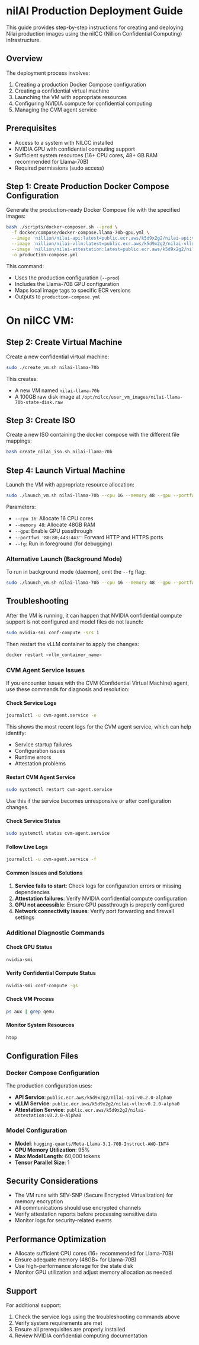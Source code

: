 # nilAI Production Deployment Guide

This guide provides step-by-step instructions for creating and deploying Nilai production images using the nilCC (Nillion Confidential Computing) infrastructure.

## Overview

The deployment process involves:
1. Creating a production Docker Compose configuration
2. Creating a confidential virtual machine
3. Launching the VM with appropriate resources
4. Configuring NVIDIA compute for confidential computing
5. Managing the CVM agent service

## Prerequisites

- Access to a system with NILCC installed
- NVIDIA GPU with confidential computing support
- Sufficient system resources (16+ CPU cores, 48+ GB RAM recommended for Llama-70B)
- Required permissions (sudo access)

## Step 1: Create Production Docker Compose Configuration

Generate the production-ready Docker Compose file with the specified images:

```bash
bash ./scripts/docker-composer.sh --prod \
  -f docker/compose/docker-compose.llama-70b-gpu.yml \
  --image 'nillion/nilai-api:latest=public.ecr.aws/k5d9x2g2/nilai-api:v0.2.0-alpha0' \
  --image 'nillion/nilai-vllm:latest=public.ecr.aws/k5d9x2g2/nilai-vllm:v0.2.0-alpha0' \
  --image 'nillion/nilai-attestation:latest=public.ecr.aws/k5d9x2g2/nilai-attestation:v0.2.0-alpha0' \
  -o production-compose.yml
```

This command:
- Uses the production configuration (`--prod`)
- Includes the Llama-70B GPU configuration
- Maps local image tags to specific ECR versions
- Outputs to `production-compose.yml`

# On nilCC VM:
## Step 2: Create Virtual Machine

Create a new confidential virtual machine:

```bash
sudo ./create_vm.sh nilai-llama-70b
```

This creates:
- A new VM named `nilai-llama-70b`
- A 100GB raw disk image at `/opt/nilcc/user_vm_images/nilai-llama-70b-state-disk.raw`

## Step 3: Create ISO

Create a new ISO containing the docker compose with the different file mappings:

```bash
bash create_nilai_iso.sh nilai-llama-70b
```

## Step 4: Launch Virtual Machine

Launch the VM with appropriate resource allocation:

```bash
sudo ./launch_vm.sh nilai-llama-70b --cpu 16 --memory 48 --gpu --portfwd '80:80;443:443' --fg
```

Parameters:
- `--cpu 16`: Allocate 16 CPU cores
- `--memory 48`: Allocate 48GB RAM
- `--gpu`: Enable GPU passthrough
- `--portfwd '80:80;443:443'`: Forward HTTP and HTTPS ports
- `--fg`: Run in foreground (for debugging)

### Alternative Launch (Background Mode)

To run in background mode (daemon), omit the `--fg` flag:

```bash
sudo ./launch_vm.sh nilai-llama-70b --cpu 16 --memory 48 --gpu --portfwd '80:80;443:443'
```

## Troubleshooting

After the VM is running, it can happen that NVIDIA confidential compute support is not configured and model files do not launch:

```bash
sudo nvidia-smi conf-compute -srs 1
```

Then restart the vLLM container to apply the changes:

```bash
docker restart <vllm_container_name>
```

### CVM Agent Service Issues

If you encounter issues with the CVM (Confidential Virtual Machine) agent, use these commands for diagnosis and resolution:

#### Check Service Logs
```bash
journalctl -u cvm-agent.service -e
```

This shows the most recent logs for the CVM agent service, which can help identify:
- Service startup failures
- Configuration issues
- Runtime errors
- Attestation problems

#### Restart CVM Agent Service
```bash
sudo systemctl restart cvm-agent.service
```

Use this if the service becomes unresponsive or after configuration changes.

#### Check Service Status
```bash
sudo systemctl status cvm-agent.service
```

#### Follow Live Logs
```bash
journalctl -u cvm-agent.service -f
```

#### Common Issues and Solutions

1. **Service fails to start**: Check logs for configuration errors or missing dependencies
2. **Attestation failures**: Verify NVIDIA confidential compute configuration
3. **GPU not accessible**: Ensure GPU passthrough is properly configured
4. **Network connectivity issues**: Verify port forwarding and firewall settings

### Additional Diagnostic Commands

#### Check GPU Status
```bash
nvidia-smi
```

#### Verify Confidential Compute Status
```bash
nvidia-smi conf-compute -gs
```

#### Check VM Process
```bash
ps aux | grep qemu
```

#### Monitor System Resources
```bash
htop
```

## Configuration Files

### Docker Compose Configuration
The production configuration uses:
- **API Service**: `public.ecr.aws/k5d9x2g2/nilai-api:v0.2.0-alpha0`
- **vLLM Service**: `public.ecr.aws/k5d9x2g2/nilai-vllm:v0.2.0-alpha0`
- **Attestation Service**: `public.ecr.aws/k5d9x2g2/nilai-attestation:v0.2.0-alpha0`

### Model Configuration
- **Model**: `hugging-quants/Meta-Llama-3.1-70B-Instruct-AWQ-INT4`
- **GPU Memory Utilization**: 95%
- **Max Model Length**: 60,000 tokens
- **Tensor Parallel Size**: 1

## Security Considerations

- The VM runs with SEV-SNP (Secure Encrypted Virtualization) for memory encryption
- All communications should use encrypted channels
- Verify attestation reports before processing sensitive data
- Monitor logs for security-related events

## Performance Optimization

- Allocate sufficient CPU cores (16+ recommended for Llama-70B)
- Ensure adequate memory (48GB+ for Llama-70B)
- Use high-performance storage for the state disk
- Monitor GPU utilization and adjust memory allocation as needed

## Support

For additional support:
1. Check the service logs using the troubleshooting commands above
2. Verify system requirements are met
3. Ensure all prerequisites are properly installed
4. Review NVIDIA confidential computing documentation
